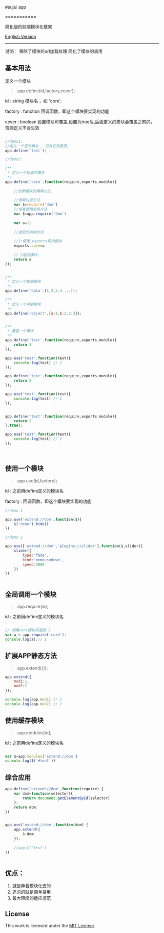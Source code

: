 #sujui app

===========

简化版的前端模块化框架

[English Version](./doc/validator.md)

-------
说明：
   移除了模块的url加载处理
   简化了模块的调用

基本用法
----

定义一个模块
>app.define(id,factory,cover);
>
id : string 模块名 ，如 'core';
>
factory : function 回调函数，即这个模块要实现的功能
>
cover : boolean 设置模块可覆盖,设置为true后,后面定义的模块会覆盖之前的，否则定义不会生效

```javascript 

//demo1:
//定义一个空的模块 , 没有任何意思。
app.define('test');

//demo2:

/**
 * 定义一个标准的模块
 */
app.define('core',function(require,exports,module){
    
	//依赖模块的两种方法
	
	//调用内部方法
	var $=require('dom')
	//或者调用全局方法
	var $=app.require('dom')
	
 	var a=1;
 	
 	//返回的两种方法
 	
 	//1:使用 exports导出模块
 	exports.core=a
 	
 	// 2返回模块:
 	return a
});


/**
 * 定义一个数据模块
 */
app.define('data',[1,2,3,4....]);

/**
 * 定义一个对象模块
 */
app.define('object',{a:1,b:2,c:3});


/**
 * 覆盖一个模块
 */
app.define('test',function(require,exports,module){
 	return 1
});

app.use('test',function(test){
 	console.log(test) // 1
});

app.define('test',function(require,exports,module){
 	return 2
});

app.use('test',function(test){
 	console.log(test) // 1
});


app.define('test',function(require,exports,module){
 	return 2
},true);

app.use('test',function(test){
 	console.log(test) // 2
});




```

使用一个模块
----
>app.use(id,factory);
>
id  : 之前用define定义的模块名
>
factory : 回调函数，即这个模块要实现的功能

```javascript 
//demo 1

app.use('extend://dom',function($){
	$('demo').hide()
})

//demo 2

app.use(['extend://dom','plugins://slider'],function($,slider){
	slider({
		type:'fade',
		bind:'onmousedown',
		speed:3000
	})
})



```



全局调用一个模块
----
>app.require(id);
>
id  : 之前用define定义的模块名


```javascript 

// 调用core模块将返回 1
var a = app.require('core'); 
console.log(a);// 1

```

扩展APP静态方法
----
>app.extend({});

```javascript 
app.extend({
    mod1:1,
    mod2:2
});

console.log(app.mod1) // 1
console.log(app.mod2) // 2


```

使用缓存模块
----
>app.modules[id];
>
id  : 之前用define定义的模块名

```javascript 

var $=app.modules['extend://dom']
console.log($('#test'))


```
综合应用
----

```javascript
app.define('extend://dom',function(require) {
    var dom=function(selector){
        return document.getElementById(selector)
    };
    return dom;
})


app.use('extend://dom',function(dom) {
    app.extend({
        $:dom
    });
    
    //app.$('test')
})



```

优点：
-------
1. 就是奔着模块化去的
2. 追求的就是简单易用
3. 最大限度的适应规范

License
-------

This work is licensed under the [MIT License](LICENSE).
